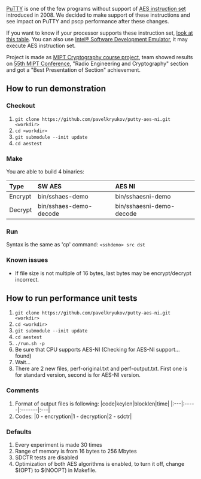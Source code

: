 [PuTTY](http://www.putty.org/) is one of the few programs without support of [AES instruction set](http://en.wikipedia.org/wiki/AES_instruction_set) introduced in 2008. We decided to make support of these instructions and see impact on PuTTY and pscp performance after these changes.

If you want to know if your processor supports these instruction set, [look at this table](http://ark.intel.com/search/advanced?AESTech=true). You can also use [Intel® Software Development Emulator](http://software.intel.com/en-us/articles/intel-software-development-emulator), it may execute AES instruction set.

Project is made as [MIPT Cryptography course project](http://radio.fizteh.ru/infsec/), team showed results on [55th MIPT Conference](http://conf55.mipt.ru/info/main/), "Radio Engineering and Cryptography" section and got a "Best Presentation of Section" achievement.

## How to run demonstration

### Checkout

  1. `git clone https://github.com/pavelkryukov/putty-aes-ni.git <workdir>`
  1. `cd <workdir>`
  1. `git submodule --init update`
  1. `cd aestest`

### Make

You are able to build 4 binaries:

| Type | SW AES | AES NI |
|:-|:-------|:-------|
| Encrypt | bin/sshaes-demo | bin/sshaesni-demo |
| Decrypt | bin/sshaes-demo-decode | bin/sshaesni-demo-decode |

### Run

Syntax is the same as 'cp' command:
`<sshdemo> src dst`

### Known issues
  * If file size is not multiple of 16 bytes, last bytes may be encrypt/decrypt incorrect.
  
## How to run performance unit tests

  1. `git clone https://github.com/pavelkryukov/putty-aes-ni.git <workdir>`
  1. `cd <workdir>`
  1. `git submodule --init update`
  1. `cd aestest`
  1. `./run.sh -p`
  1. Be sure that CPU supports AES-NI (Checking for AES-NI support... found)
  1. Wait...
  1. There are 2 new files, perf-original.txt and perf-output.txt. First one is for standard version, second is for AES-NI version.

### Comments

  1. Format of output files is following: |code|keylen|blocklen|time|
|:---|:-----|:-------|:---|
  1. Codes: |0 - encryption|1 - decryption|2 - sdctr|


### Defaults 
  1. Every experiment is made 30 times
  1. Range of memory is from 16 bytes to 256 Mbytes
  1. SDCTR tests are disabled
  1. Optimization of both AES algorithms is enabled, to turn it off, change $(OPT) to $(NOOPT) in Makefile.
